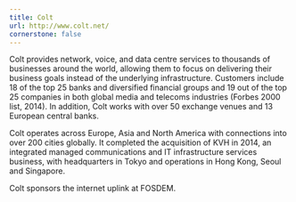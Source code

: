```yaml
---
title: Colt
url: http://www.colt.net/
cornerstone: false
---
```


Colt provides network, voice, and data centre services to thousands of
businesses around the world, allowing them to focus on delivering their
business goals instead of the underlying infrastructure. Customers include 18
of the top 25 banks and diversified financial groups and 19 out of the top 25
companies in both global media and telecoms industries (Forbes 2000 list,
2014). In addition, Colt works with over 50 exchange venues and 13 European
central banks.

Colt operates across Europe, Asia and North America with connections into over
200 cities globally. It completed the acquisition of KVH in 2014, an
integrated managed communications and IT infrastructure services business,
with headquarters in Tokyo and operations in Hong Kong, Seoul and Singapore.

Colt sponsors the internet uplink at FOSDEM.
